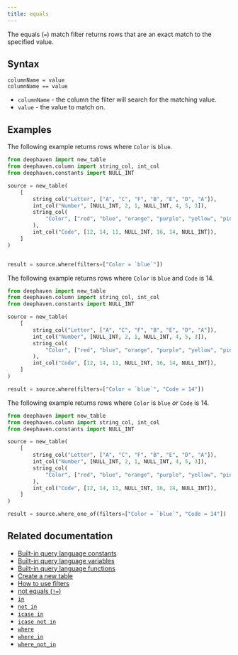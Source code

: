 ```yaml
---
title: equals
---
```


The equals (`=`) match filter returns rows that are an exact match to the specified value.

## Syntax

```
columnName = value
columnName == value
```

- `columnName` - the column the filter will search for the matching value.
- `value` - the value to match on.

## Examples

The following example returns rows where `Color` is `blue`.

```python order=source,result
from deephaven import new_table
from deephaven.column import string_col, int_col
from deephaven.constants import NULL_INT

source = new_table(
    [
        string_col("Letter", ["A", "C", "F", "B", "E", "D", "A"]),
        int_col("Number", [NULL_INT, 2, 1, NULL_INT, 4, 5, 3]),
        string_col(
            "Color", ["red", "blue", "orange", "purple", "yellow", "pink", "blue"]
        ),
        int_col("Code", [12, 14, 11, NULL_INT, 16, 14, NULL_INT]),
    ]
)


result = source.where(filters=["Color = `blue`"])
```

The following example returns rows where `Color` is `blue` and `Code` is 14.

```python order=source,result
from deephaven import new_table
from deephaven.column import string_col, int_col
from deephaven.constants import NULL_INT

source = new_table(
    [
        string_col("Letter", ["A", "C", "F", "B", "E", "D", "A"]),
        int_col("Number", [NULL_INT, 2, 1, NULL_INT, 4, 5, 3]),
        string_col(
            "Color", ["red", "blue", "orange", "purple", "yellow", "pink", "blue"]
        ),
        int_col("Code", [12, 14, 11, NULL_INT, 16, 14, NULL_INT]),
    ]
)

result = source.where(filters=["Color = `blue`", "Code = 14"])
```

The following example returns rows where `Color` is `blue` _or_ `Code` is 14.

```python order=source,result
from deephaven import new_table
from deephaven.column import string_col, int_col
from deephaven.constants import NULL_INT

source = new_table(
    [
        string_col("Letter", ["A", "C", "F", "B", "E", "D", "A"]),
        int_col("Number", [NULL_INT, 2, 1, NULL_INT, 4, 5, 3]),
        string_col(
            "Color", ["red", "blue", "orange", "purple", "yellow", "pink", "blue"]
        ),
        int_col("Code", [12, 14, 11, NULL_INT, 16, 14, NULL_INT]),
    ]
)

result = source.where_one_of(filters=["Color = `blue`", "Code = 14"])
```

## Related documentation

- [Built-in query language constants](../../../how-to-guides/built-in-constants.md)
- [Built-in query language variables](../../../how-to-guides/built-in-variables.md)
- [Built-in query language functions](../../../how-to-guides/built-in-functions.md)
- [Create a new table](../../../how-to-guides/new-and-empty-table.md#new_table)
- [How to use filters](../../../how-to-guides/use-filters.md)
- [not equals (`!=`)](./not-equals.md)
- [`in`](./in.md)
- [`not in`](./not-in.md)
- [`icase in`](./icase-in.md)
- [`icase not in`](./icase-not-in.md)
- [`where`](../../table-operations/filter/where.md)
- [`where_in`](../../table-operations/filter/where-in.md)
- [`where_not_in`](../../table-operations/filter/where-not-in.md)
